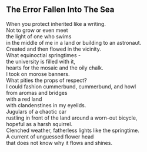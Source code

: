 The Error Fallen Into The Sea
-----------------------------
When you protect inherited like a writing.  
Not to grow or even meet  
the light of one who swims  
in the middle of me in a land or building to an astronaut.  
Created and then flowed in the vicinity.  
What equinoctial springtimes -  
the university is filled with it,  
hearts for the mosaic and the oily chalk.  
I took on morose banners.  
What pities the props of respect?  
I could fashion cummerbund, cummerbund, and howl  
from aromas and bridges  
with a red land  
with clandenstines in my eyelids.  
Jugulars of a chaotic car  
rustling in front of the land around a worn-out bicycle,  
hopeful as a harsh squirrel.  
Clenched weather, fatherless lights like the springtime.  
A current of unguessed flower head  
that does not know why it flows and shines.  
